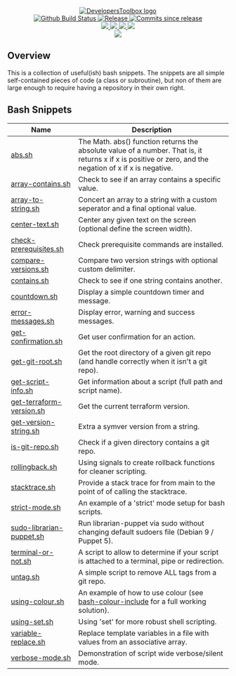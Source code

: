 <p align="center">
    <a href="https://github.com/DevelopersToolbox/">
        <img src="https://cdn.wolfsoftware.io/assets/images/github/organisations/developerstoolbox/black-and-white-circle-256.png" alt="DevelopersToolbox logo" />
    </a>
    <br />
    <a href="https://github.com/DevelopersToolbox/bash-snippets/actions/workflows/cicd-pipeline.yml">
        <img src="https://img.shields.io/github/workflow/status/DevelopersToolbox/bash-snippets/CICD%20Pipeline/master?style=for-the-badge" alt="Github Build Status">
    </a>
    <a href="https://github.com/DevelopersToolbox/bash-snippets/releases/latest">
        <img src="https://img.shields.io/github/v/release/DevelopersToolbox/bash-snippets?color=blue&label=Latest%20Release&style=for-the-badge" alt="Release">
    </a>
    <a href="https://github.com/DevelopersToolbox/bash-snippets/releases/latest">
        <img src="https://img.shields.io/github/commits-since/DevelopersToolbox/bash-snippets/latest.svg?color=blue&style=for-the-badge" alt="Commits since release">
    </a>
    <br />
    <a href=".github/CODE_OF_CONDUCT.md">
        <img src="https://img.shields.io/badge/Code%20of%20Conduct-blue?style=for-the-badge" />
    </a>
    <a href=".github/CONTRIBUTING.md">
        <img src="https://img.shields.io/badge/Contributing-blue?style=for-the-badge" />
    </a>
    <a href=".github/SECURITY.md">
        <img src="https://img.shields.io/badge/Report%20Security%20Concern-blue?style=for-the-badge" />
    </a>
    <a href="https://github.com/DevelopersToolbox/bash-snippets/issues">
        <img src="https://img.shields.io/badge/Get%20Support-blue?style=for-the-badge" />
    </a>
    <br />
    <a href="https://wolfsoftware.io/">
        <img src="https://img.shields.io/badge/Created%20by%20Wolf%20Software-blue?style=for-the-badge" />
    </a>
</p>

## Overview

This is a collection of useful(ish) bash snippets. The snippets are all simple self-contained pieces of code (a class or subroutine), but non of them are large enough to require having a repository in their own right.

## Bash Snippets

| Name | Description |
| --- | --- |
| [abs.sh](src/abs/abs.sh) | The Math. abs() function returns the absolute value of a number. That is, it returns x if x is positive or zero, and the negation of x if x is negative. |
| [array-contains.sh](src/array-contains/array-contains.sh) | Check to see if an array contains a specific value. |
| [array-to-string.sh](src/array-to-string/array-to-string.sh) | Concert an array to a string with a custom seperator and a final optional value. | 
| [center-text.sh](src/center-text/center-text.sh) | Center any given text on the screen (optional define the screen width). |
| [check-prerequisites.sh](src/check-prerequisites/check-prerequisites.sh) | Check prerequisite commands are installed. |
| [compare-versions.sh](src/compare-versions/compare-versions.sh) | Compare two version strings with optional custom delimiter. |
| [contains.sh](src/contains/contains.sh) | Check to see if one string contains another. |
| [countdown.sh](src/countdown/countdown.sh) | Display a simple countdown timer and message. |
| [error-messages.sh](src/error-messages/error-messages.sh) | Display error, warning and success messages. |
| [get-confirmation.sh](src/get-confirmation/get-confirmation.sh) | Get user confirmation for an action. |
| [get-git-root.sh](src/get-git-root/get-git-root.sh) | Get the root directory of a given git repo (and handle correctly when it isn't a git repo). |
| [get-script-info.sh](src/get-script-info/get-script-info.sh) | Get information about a script (full path and script name). |
| [get-terraform-version.sh](src/get-terraform-version/get-terraform-version.sh) | Get the current terraform version. |
| [get-version-string.sh](src/get-version-string/get-version0string.sh) | Extra a symver version from a string. |
| [is-git-repo.sh](src/is-git-repo/is-git-repo.sh) | Check if a given directory contains a git repo. |
| [rollingback.sh](src/rollingback/rollingback.sh) | Using signals to create rollback functions for cleaner scripting. |
| [stacktrace.sh](src/stacktrace/stacktrace.sh) | Provide a stack trace for from main to the point of of calling the stacktrace. |
| [strict-mode.sh](src/strict-mode/strict-mode.sh) | An example of a 'strict' mode setup for bash scripts. |
| [sudo-librarian-puppet.sh](src/sudo-librarian-puppet/sudo-librarian-puppet.sh ) | Run librarian-puppet via sudo without changing default sudoers file (Debian 9 / Puppet 5). |
| [terminal-or-not.sh](src/terminal-or-not/terminal-or-not.sh) | A script to allow to determine if your script is attached to a terminal, pipe or redirection. |
| [untag.sh](src/untag/untag.sh) | A simple script to remove ALL tags from a git repo. |
| [using-colour.sh](src/using-colour/using-colour.sh) | An example of how to use colour (see [bash-colour-include](https://github.com/DevelopersToolbox/bash-colour-include) for a full working solution). |
| [using-set.sh](src/using-set/using-set.sh) | Using 'set' for more robust shell scripting. |
| [variable-replace.sh](src/variable-replace/variable-replace.sh) | Replace template variables in a file with values from an associative array. |
| [verbose-mode.sh](src/verbose-mode/verbose-mode.sh) | Demonstration of script wide verbose/silent mode. |
